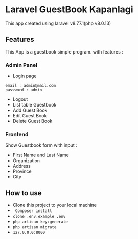 # Laravel GuestBook Kapanlagi
This app created using laravel v8.77.1(php v8.0.13)

## Features
This App is a guestbook simple program.
with features :

### Admin Panel
- Login page
```
email : admin@mail.com
password : admin
```
- Logout 
- List table Guestbook 
- Add Guest Book 
- Edit Guest Book 
- Delete Guest Book

### Frontend
Show Guestbook form with input :
- First Name and Last Name 
- Organization 
- Address 
- Province 
- City

## How to use
- Clone this project to your local machine
- ``` Composer install```
- `clone .env.example .env`
- `php artisan key:generate`
- `php artisan migrate`
- `127.0.0.0:8000`
